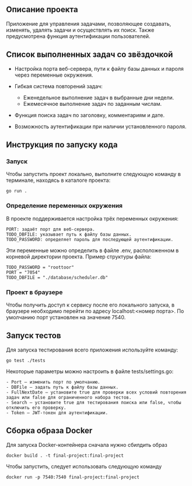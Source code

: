 ## Описание проекта

Приложение для управления задачами, позволяющее создавать, изменять, удалять задачи и осуществлять их поиск. Также предусмотрена функция аутентификации пользователей.

## Список выполненных задач со звёздочкой

- Настройка порта веб-сервера, пути к файлу базы данных и пароля через переменные окружения.
- Гибкая система повторений задач:

    - Еженедельное выполнение задач в выбранные дни недели.
    - Ежемесячное выполнение задач по заданным числам.

- Функция поиска задач по заголовку, комментариям и дате.
- Возможность аутентификации при наличии установленного пароля.

## Инструкция по запуску кода

### Запуск
Чтобы запустить проект локально, выполните следующую команду в терминале, находясь в каталоге проекта:

    go run .

### Определение переменных окружения
В проекте поддерживается настройка трёх переменных окружения:

    PORT: задаёт порт для веб-сервера.
    TODO_DBFILE: указывает путь к файлу базы данных.
    TODO_PASSWORD: определяет пароль для последующей аутентификации.

Эти переменные можно определить в файле .env, расположенном в корневой директории проекта. Пример структуры файла:

    TODO_PASSWORD = "roottoor"
    PORT = "7054"
    TODO_DBFILE = "./database/scheduler.db"

### Проект в браузере
Чтобы получить доступ к сервису после его локального запуска, в браузере необходимо перейти по адресу localhost:<номер порта>. По умолчанию порт установлен на значение 7540.

## Запуск тестов
Для запуска тестирования всего приложения используйте команду:

    go test ./tests

Некоторые параметры можно настроить в файле tests/settings.go:
   
    - Port — изменить порт по умолчанию.
    - DBFile — задать путь к файлу базы данных.
    - FullNextDate — установите true для проверки всех условий повторения задач или false для ограниченного набора тестов.
    - Search — установите true для тестирования поиска или false, чтобы отключить его проверку.
    - Token — JWT-токен для аутентификации.

## Сборка образа Docker
Для запуска Docker-контейнера сначала нужно сбилдить образ

    docker build . -t final-project:final-project

Чтобы запустить, следует использовать следующую команду

    docker run -p 7540:7540 final-project:final-project